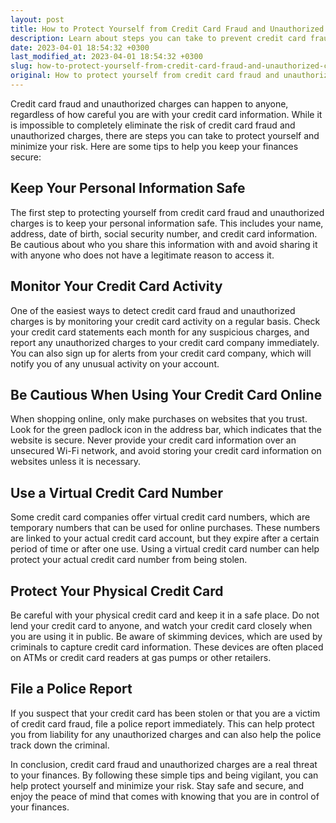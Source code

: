 ```yaml
---
layout: post
title: How to Protect Yourself from Credit Card Fraud and Unauthorized Charges
description: Learn about steps you can take to prevent credit card fraud and unauthorized charges. Keep your finances secure with these simple tips.
date: 2023-04-01 18:54:32 +0300
last_modified_at: 2023-04-01 18:54:32 +0300
slug: how-to-protect-yourself-from-credit-card-fraud-and-unauthorized-charges
original: How to protect yourself from credit card fraud and unauthorized charges?
---
```

Credit card fraud and unauthorized charges can happen to anyone, regardless of how careful you are with your credit card information. While it is impossible to completely eliminate the risk of credit card fraud and unauthorized charges, there are steps you can take to protect yourself and minimize your risk. Here are some tips to help you keep your finances secure:

## Keep Your Personal Information Safe

The first step to protecting yourself from credit card fraud and unauthorized charges is to keep your personal information safe. This includes your name, address, date of birth, social security number, and credit card information. Be cautious about who you share this information with and avoid sharing it with anyone who does not have a legitimate reason to access it.

## Monitor Your Credit Card Activity

One of the easiest ways to detect credit card fraud and unauthorized charges is by monitoring your credit card activity on a regular basis. Check your credit card statements each month for any suspicious charges, and report any unauthorized charges to your credit card company immediately. You can also sign up for alerts from your credit card company, which will notify you of any unusual activity on your account.

## Be Cautious When Using Your Credit Card Online

When shopping online, only make purchases on websites that you trust. Look for the green padlock icon in the address bar, which indicates that the website is secure. Never provide your credit card information over an unsecured Wi-Fi network, and avoid storing your credit card information on websites unless it is necessary.

## Use a Virtual Credit Card Number

Some credit card companies offer virtual credit card numbers, which are temporary numbers that can be used for online purchases. These numbers are linked to your actual credit card account, but they expire after a certain period of time or after one use. Using a virtual credit card number can help protect your actual credit card number from being stolen.

## Protect Your Physical Credit Card

Be careful with your physical credit card and keep it in a safe place. Do not lend your credit card to anyone, and watch your credit card closely when you are using it in public. Be aware of skimming devices, which are used by criminals to capture credit card information. These devices are often placed on ATMs or credit card readers at gas pumps or other retailers.

## File a Police Report

If you suspect that your credit card has been stolen or that you are a victim of credit card fraud, file a police report immediately. This can help protect you from liability for any unauthorized charges and can also help the police track down the criminal.

In conclusion, credit card fraud and unauthorized charges are a real threat to your finances. By following these simple tips and being vigilant, you can help protect yourself and minimize your risk. Stay safe and secure, and enjoy the peace of mind that comes with knowing that you are in control of your finances.
